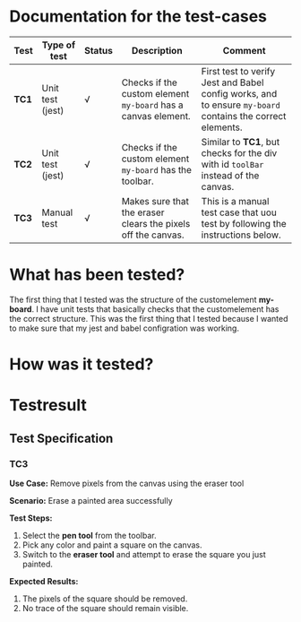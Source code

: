 # Documentation for the test-cases

| Test | Type of test | Status | Description | Comment |
|------|--------------|--------|-------------|---------|
| **TC1** | Unit test (jest) | √ | Checks if the custom element `my-board` has a canvas element. | First test to verify Jest and Babel config works, and to ensure `my-board` contains the correct elements. |
| **TC2** | Unit test (jest) | √ | Checks if the custom element `my-board` has the toolbar. | Similar to **TC1**, but checks for the div with id `toolBar` instead of the canvas. |
| **TC3** | Manual test | √ | Makes sure that the eraser clears the pixels off the canvas. | This is a manual test case that uou test by following the instructions below. |


# What has been tested?
The first thing that I tested was the structure of the customelement **my-board**. I have unit tests that basically checks that the customelement has the correct structure. This was the first thing that I tested because I wanted to make sure that my jest and babel configration was working.

# How was it tested?

# Testresult

## Test Specification

### TC3
**Use Case:** Remove pixels from the canvas using the eraser tool  

**Scenario:** Erase a painted area successfully  

**Test Steps:**
1. Select the **pen tool** from the toolbar.  
2. Pick any color and paint a square on the canvas.  
3. Switch to the **eraser tool** and attempt to erase the square you just painted.  

**Expected Results:**
1. The pixels of the square should be removed.  
2. No trace of the square should remain visible.